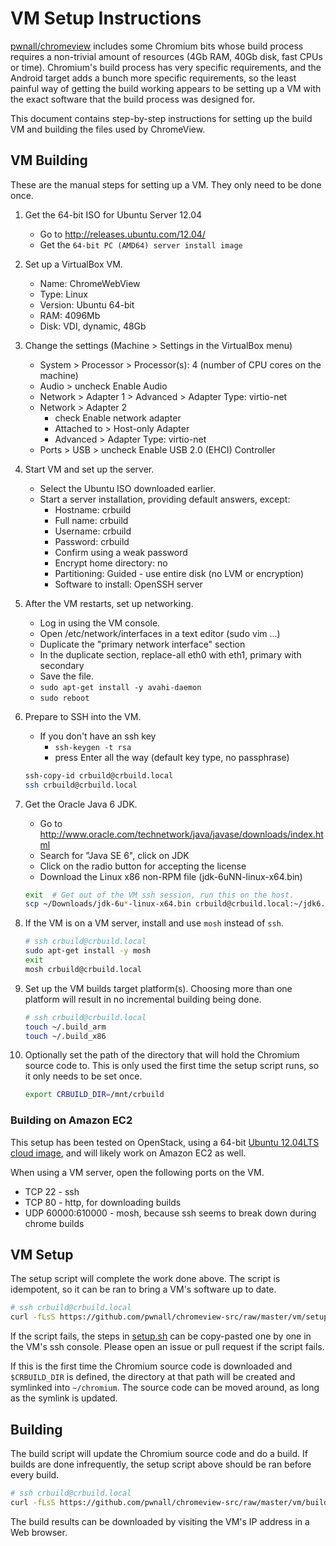 # VM Setup Instructions

[pwnall/chromeview](https://github.com/pwnall/chromeview) includes some
Chromium bits whose build process requires a non-trivial amount of resources
(4Gb RAM, 40Gb disk, fast CPUs or time). Chromium's build process has very
specific requirements, and the Android target adds a bunch more specific
requirements, so the least painful way of getting the build working appears to
be setting up a VM with the exact software that the build process was designed
for.

This document contains step-by-step instructions for setting up the build VM
and building the files used by ChromeView.


## VM Building

These are the manual steps for setting up a VM. They only need to be done once.

1. Get the 64-bit ISO for Ubuntu Server 12.04
    * Go to http://releases.ubuntu.com/12.04/
    * Get the `64-bit PC (AMD64) server install image`

2. Set up a VirtualBox VM.
    * Name: ChromeWebView
    * Type: Linux
    * Version: Ubuntu 64-bit
    * RAM: 4096Mb
    * Disk: VDI, dynamic, 48Gb

3. Change the settings (Machine > Settings in the VirtualBox menu)
    * System > Processor > Processor(s): 4 (number of CPU cores on the machine)
    * Audio > uncheck Enable Audio
    * Network > Adapter 1 > Advanced > Adapter Type: virtio-net
    * Network > Adapter 2
        * check Enable network adapter
        * Attached to > Host-only Adapter
        * Advanced > Adapter Type: virtio-net
    * Ports > USB > uncheck Enable USB 2.0 (EHCI) Controller

4. Start VM and set up the server.
    * Select the Ubuntu ISO downloaded earlier.
    * Start a server installation, providing default answers, except:
        * Hostname: crbuild
        * Full name: crbuild
        * Username: crbuild
        * Password: crbuild
        * Confirm using a weak password
        * Encrypt home directory: no
        * Partitioning: Guided - use entire disk (no LVM or encryption)
        * Software to install: OpenSSH server

6. After the VM restarts, set up networking.
    * Log in using the VM console.
    * Open /etc/network/interfaces in a text editor (sudo vim ...)
    * Duplicate the "primary network interface" section
    * In the duplicate section, replace-all eth0 with eth1, primary with
      secondary
    * Save the file.
    * `sudo apt-get install -y avahi-daemon`
    * `sudo reboot`

7. Prepare to SSH into the VM.
    * If you don't have an ssh key
        * `ssh-keygen -t rsa`
        * press Enter all the way (default key type, no passphrase)

    ```bash
    ssh-copy-id crbuild@crbuild.local
    ssh crbuild@crbuild.local
    ```

8. Get the Oracle Java 6 JDK.
    * Go to http://www.oracle.com/technetwork/java/javase/downloads/index.html
    * Search for "Java SE 6", click on JDK
    * Click on the radio button for accepting the license
    * Download the Linux x86 non-RPM file (jdk-6uNN-linux-x64.bin)

    ```bash
    exit  # Get out of the VM ssh session, run this on the host.
    scp ~/Downloads/jdk-6u*-linux-x64.bin crbuild@crbuild.local:~/jdk6.bin
    ```

9. If the VM is on a VM server, install and use `mosh` instead of `ssh`.

    ```bash
    # ssh crbuild@crbuild.local
    sudo apt-get install -y mosh
    exit
    mosh crbuild@crbuild.local
    ```

10. Set up the VM builds target platform(s). Choosing more than one platform
    will result in no incremental building being done.

    ```bash
    # ssh crbuild@crbuild.local
    touch ~/.build_arm
    touch ~/.build_x86
    ```

11. Optionally set the path of the directory that will hold the Chromium source
    code to. This is only used the first time the setup script runs, so it only
    needs to be set once.

    ```bash
    export CRBUILD_DIR=/mnt/crbuild
    ```

### Building on Amazon EC2

This setup has been tested on OpenStack, using a 64-bit
[Ubuntu 12.04LTS cloud image](http://cloud-images.ubuntu.com/releases/lucid/release/),
and will likely work on Amazon EC2 as well.

When using a VM server, open the following ports on the VM.

* TCP 22 - ssh
* TCP 80 - http, for downloading builds
* UDP 60000:610000 - mosh, because ssh seems to break down during chrome builds


## VM Setup

The setup script will complete the work done above. The script is idempotent,
so it can be ran to bring a VM's software up to date.

```bash
# ssh crbuild@crbuild.local
curl -fLsS https://github.com/pwnall/chromeview-src/raw/master/vm/setup.sh | bash
```

If the script fails, the steps in [setup.sh](vm/setup.sh) can be
copy-pasted one by one in the VM's ssh console. Please open an issue or pull
request if the script fails.

If this is the first time the Chromium source code is downloaded and
`$CRBUILD_DIR` is defined, the directory at that path will be created and
symlinked into `~/chromium`. The source code can be moved around, as long as
the symlink is updated.


## Building

The build script will update the Chromium source code and do a build. If builds
are done infrequently, the setup script above should be ran before every build.

```bash
# ssh crbuild@crbuild.local
curl -fLsS https://github.com/pwnall/chromeview-src/raw/master/vm/build.sh | bash
```

The build results can be downloaded by visiting the VM's IP address in a Web
browser.
